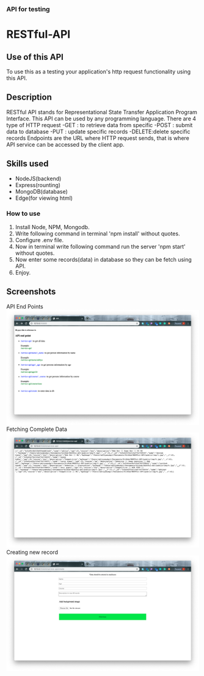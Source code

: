 ### API for testing
# RESTful-API
## Use of this API
To use this as a testing your application's http request functionality using this API.
## Description
RESTful API stands for Representational State Transfer Application Program Interface. This API can be used by any programming language.
There are 4 type of HTTP request
-GET  : to retrieve data from specific
-POST : submit data to database
-PUT  : update specific records
-DELETE:delete specific records
Endpoints are the URL where HTTP request sends, that is where API service can be accessed by the client app.

## Skills used
- NodeJS(backend)
- Express(rounting)
- MongoDB(database)
- Edge(for viewing html)

### How to use
1. Install Node, NPM, Mongodb.
2. Write following command in terminal 'npm install' without quotes.
3. Configure .env file.
4. Now in terminal write following command run the server 'npm start' without quotes.
5. Now enter some records(data) in database so they can be fetch using API.
6. Enjoy.

## Screenshots
API End Points
![alt API End Points](https://github.com/adityamudgil2505/RESTful-API/blob/master/Assets/api-end-points.png)
Fetching Complete Data
![alt Fetching Complete Data](https://github.com/adityamudgil2505/RESTful-API/blob/master/Assets/complete-data-json.png)
Creating new record
![alt Creating new record](https://github.com/adityamudgil2505/RESTful-API/blob/master/Assets/inputing-data.png)
